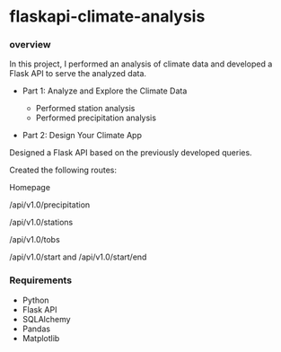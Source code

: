 # flaskapi-climate-analysis

### overview

In this project, I performed an analysis of climate data and developed a Flask API to serve the analyzed data.

* Part 1: Analyze and Explore the Climate Data

  - Performed station analysis
  - Performed precipitation analysis


* Part 2: Design Your Climate App

Designed a Flask API based on the previously developed queries.

Created the following routes:

Homepage

/api/v1.0/precipitation

/api/v1.0/stations

/api/v1.0/tobs

/api/v1.0/start and /api/v1.0/start/end

### Requirements

* Python
* Flask API
* SQLAlchemy 
* Pandas 
* Matplotlib 





